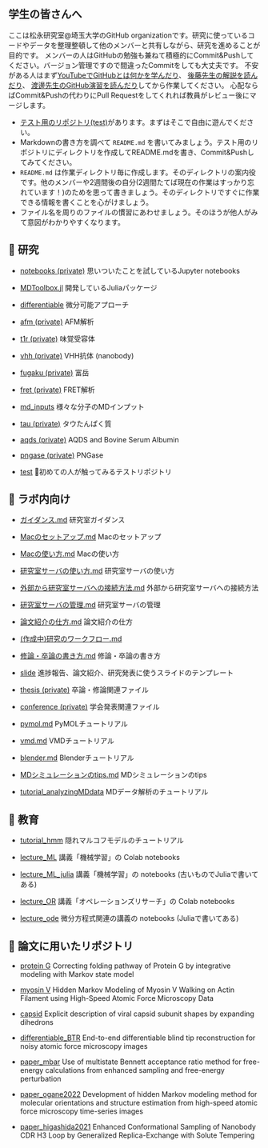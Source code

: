 ## 学生の皆さんへ

ここは松永研究室@埼玉大学のGitHub organizationです。研究に使っているコードやデータを整理整頓して他のメンバーと共有しながら、研究を進めることが目的です。
メンバーの人はGitHubの勉強も兼ねて積極的にCommit&Pushしてください。バージョン管理ですので間違ったCommitをしても大丈夫です。
不安がある人はまず[YouTubeでGitHubとは何かを学んだり](https://www.youtube.com/results?search_query=GitHub+初心者)、
[後藤先生の解説を読んだり](https://www.aise.ics.saitama-u.ac.jp/~gotoh/IntroGitHub.html)、
[渡邊先生のGitHub演習を読んだり](https://kaityo256.github.io/github/)してから作業してください。
心配ならばCommit&Pushの代わりにPull Requestをしてくれれば教員がレビュー後にマージします。

- [テスト用のリポジトリ(test)](https://github.com/matsunagalab/test)があります。まずはそこで自由に遊んでください。
- Markdownの書き方を調べて `README.md` を書いてみましょう。テスト用のリポジトリにディレクトリを作成してREADME.mdを書き、Commit&Pushしてみてください。
- `README.md` は作業ディレクトリ毎に作成します。そのディレクトリの案内役です。他のメンバーや2週間後の自分(2週間たてば現在の作業はすっかり忘れています！)のためを思って書きましょう。そのディレクトリですぐに作業できる情報を書くことを心がけましょう。
- ファイル名を周りのファイルの慣習にあわせましょう。そのほうが他人がみて意図がわかりやすくなります。

## 🗼 研究

- [notebooks (private)](https://github.com/matsunagalab/notebooks) 思いついたことを試しているJupyter notebooks

- [MDToolbox.jl](https://github.com/matsunagalab/MDToolbox.jl) 開発しているJuliaパッケージ

- [differentiable](https://github.com/matsunagalab/differentiable) 微分可能アプローチ

- [afm (private)](https://github.com/matsunagalab/afm) AFM解析

- [t1r (private)](https://github.com/matsunagalab/t1r) 味覚受容体

- [vhh (private)](https://github.com/matsunagalab/vhh) VHH抗体 (nanobody)

- [fugaku (private)](https://github.com/matsunagalab/fugaku) 富岳

- [fret (private)](https://github.com/matsunagalab/fret) FRET解析

- [md_inputs](https://github.com/matsunagalab/md_inputs) 様々な分子のMDインプット

- [tau (private)](https://github.com/matsunagalab/tau) タウたんぱく質

- [aqds (private)](https://github.com/matsunagalab/aqds) AQDS and Bovine Serum Albumin

- [pngase (private)](https://github.com/matsunagalab/pngase) PNGase

- [test](https://github.com/matsunagalab/test) 🔰初めての人が触ってみるテストリポジトリ

## 🐤 ラボ内向け

- [ガイダンス.md](https://github.com/matsunagalab/howto/blob/main/ガイダンス.md) 研究室ガイダンス

- [Macのセットアップ.md](https://github.com/matsunagalab/howto/blob/main/Macのセットアップ.md) Macのセットアップ

- [Macの使い方.md](https://github.com/matsunagalab/howto/blob/main/Macの使い方.md) Macの使い方

- [研究室サーバの使い方.md](https://github.com/matsunagalab/howto/blob/main/研究室サーバの使い方.md) 研究室サーバの使い方

- [外部から研究室サーバへの接続方法.md](https://github.com/matsunagalab/howto/blob/main/外部から研究室サーバへの接続方法.md) 外部から研究室サーバへの接続方法

- [研究室サーバの管理.md](https://github.com/matsunagalab/howto/blob/main/研究室サーバの管理.md) 研究室サーバの管理

- [論文紹介の仕方.md](https://github.com/matsunagalab/howto/blob/main/論文紹介の仕方.md) 論文紹介の仕方

- [(作成中)研究のワークフロー.md](https://github.com/matsunagalab/howto/blob/main/研究のワークフロー.md)

- [修論・卒論の書き方.md](https://github.com/matsunagalab/howto/blob/main/修論・卒論の書き方.md) 修論・卒論の書き方

- [slide](https://github.com/matsunagalab/slide) 進捗報告、論文紹介、研究発表に使うスライドのテンプレート

- [thesis (private)](https://github.com/matsunagalab/thesis) 卒論・修論関連ファイル

- [conference (private)](https://github.com/matsunagalab/conference) 学会発表関連ファイル

- [pymol.md](https://github.com/matsunagalab/tutorial_viz/blob/main/pymol.md) PyMOLチュートリアル

- [vmd.md](https://github.com/matsunagalab/tutorial_viz/blob/main/vmd.md) VMDチュートリアル

- [blender.md](https://github.com/matsunagalab/tutorial_viz/blob/main/blender.md) Blenderチュートリアル

- [MDシミュレーションのtips.md](https://github.com/matsunagalab/howto/blob/main/MDシミュレーションのtips.md) MDシミュレーションのtips

- [tutorial_analyzingMDdata](https://github.com/matsunagalab/tutorial_analyzingMDdata) MDデータ解析のチュートリアル

## 🤯 教育

- [tutorial_hmm](https://github.com/matsunagalab/tutorial_hmm) 隠れマルコフモデルのチュートリアル

- [lecture_ML](https://github.com/matsunagalab/lecture_ML) 講義「機械学習」の Colab notebooks

- [lecture_ML_julia](https://github.com/matsunagalab/lecture_ML_julia) 講義「機械学習」の notebooks (古いものでJuliaで書いてある)

- [lecture_OR](https://github.com/matsunagalab/lecture_OR) 講義「オペレーションズリサーチ」の Colab notebooks

- [lecture_ode](https://github.com/matsunagalab/lecture_ode) 微分方程式関連の講義の notebooks (Juliaで書いてある)

## 🌟 論文に用いたリポジトリ

- [protein G](https://github.com/matsunagalab/proteing) Correcting folding pathway of Protein G by integrative modeling with Markov state model

- [myosin V](https://github.com/matsunagalab/myosinV) Hidden Markov Modeling of Myosin V Walking on Actin Filament using High-Speed Atomic Force Microscopy Data

- [capsid](https://github.com/matsunagalab/capsid) Explicit description of viral capsid subunit shapes by expanding dihedrons

- [differentiable_BTR](https://github.com/matsunagalab/differentiable_BTR) End-to-end differentiable blind tip reconstruction for noisy atomic force microscopy images

- [paper_mbar](https://github.com/matsunagalab/paper_mbar) Use of multistate Bennett acceptance ratio method for free-energy calculations from enhanced sampling and free-energy perturbation

- [paper_ogane2022](https://github.com/matsunagalab/paper_ogane2022) Development of hidden Markov modeling method for molecular orientations and structure estimation from high-speed atomic force microscopy time-series images

- [paper_higashida2021](https://github.com/matsunagalab/paper_higashida2021) Enhanced Conformational Sampling of Nanobody CDR H3 Loop by Generalized Replica-Exchange with Solute Tempering

